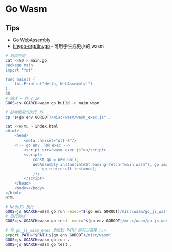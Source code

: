 # Go Wasm

## Tips
* Go [WebAssembly](https://github.com/golang/go/wiki/WebAssembly)
* [tinygo-org/tinygo](https://github.com/tinygo-org/tinygo) - 可用于生成更小的 wasm

```bash
# 测试应用
cat <<GO > main.go
package main
import "fmt"

func main() {
	fmt.Println("Hello, WebAssembly!")
}
GO
# 编译 - 约 2.2m
GOOS=js GOARCH=wasm go build -o main.wasm

# 前端使用的执行 JS
cp "$(go env GOROOT)/misc/wasm/wasm_exec.js" .

cat <<HTML > index.html
<html>
	<head>
		<meta charset="utf-8"/>
    <!-- go env 下的 exec -->
		<script src="wasm_exec.js"></script>
		<script>
			const go = new Go();
			WebAssembly.instantiateStreaming(fetch("main.wasm"), go.importObject).then((result) => {
				go.run(result.instance);
			});
		</script>
	</head>
	<body></body>
</html>
HTML

# NodeJS 执行
GOOS=js GOARCH=wasm go run -exec="$(go env GOROOT)/misc/wasm/go_js_wasm_exec" .
# 运行测试
GOOS=js GOARCH=wasm go test -exec="$(go env GOROOT)/misc/wasm/go_js_wasm_exec" .

# 将 go_js_wasm_exec 添加到 PATH 则可以直接 run
export PATH="$PATH:$(go env GOROOT)/misc/wasm"
GOOS=js GOARCH=wasm go run .
GOOS=js GOARCH=wasm go test .
```
